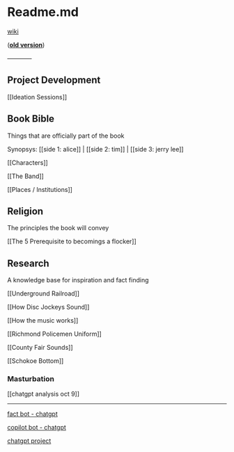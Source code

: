 # Readme.md
[wiki](https://github.com/tryscer/flock/wiki)

(**[old version](https://docs.google.com/document/d/1iwVtBTD-E5vu2gH1bZg4UDK4Tl84ruzERf3vYHZ-_es/)**)

————
## Project Development

[[Ideation Sessions]] 

## Book Bible
Things that are officially part of the book

Synopsys: [[side 1: alice]] | [[side 2: tim]] | [[side 3: jerry lee]]

[[Characters]]

[[The Band]]

[[Places / Institutions]]

## Religion
The principles the book will convey

[[The 5 Prerequisite to becomings a flocker]]

## Research
A knowledge base for inspiration and fact finding

[[Underground Railroad]]

[[How Disc Jockeys Sound]]

[[How the music works]]

[[Richmond Policemen Uniform]]

[[County Fair Sounds]]

[[Schokoe Bottom]]

### Masturbation
[[chatgpt analysis oct 9]]

---
[fact bot - chatgpt](https://chatgpt.com/g/g-68a3adc8ce80819188f995c0f8c15f03-1958-accurate)

[copilot bot - chatgpt](https://chatgpt.com/g/g-68c3010338908191a5e04e2429a112cc-flock-copilot)

[chatgpt project](https://chatgpt.com/g/g-p-68c287b4338c8191ac5aa832bfdcd318-flock-novel/project)

